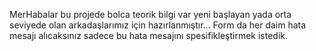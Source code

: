 MerHabalar bu projede bolca teorik bilgi var yeni başlayan yada orta seviyede olan arkadaşlarımız için hazırlanmıştır... Form da her daim hata mesajı alıcaksınız sadece bu hata mesajını spesifikleştirmek istedik.
